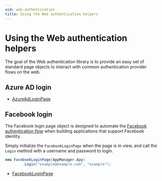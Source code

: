 ```yaml
---
uid: web-authentication
title: Using the Web authentication helpers
---
```


# Using the Web authentication helpers

The goal of the Web authentication library is to provide an easy set of standard page objects to interact with common authentication provider flows on the web.

## Azure AD login

- [AzureAdLoginPage](https://github.com/MADE-Apps/legerity/blob/main/src/Legerity.Web.Authentication/Pages/AzureAdLoginPage.cs)

## Facebook login

The Facebook login page object is designed to automate the [Facebook authentication flow](https://developers.facebook.com/docs/facebook-login/guides/advanced/manual-flow) when building applications that support Facebook identity.

Simply initialize the `FacebookLoginPage` when the page is in view, and call the `Login` method with a username and password to login.

```csharp
new FacebookLoginPage(AppManager.App)
        .Login("example@example.com", "example");
```

- [FacebookLoginPage](https://github.com/MADE-Apps/legerity/blob/main/src/Legerity.Web.Authentication/Pages/FacebookLoginPage.cs)
